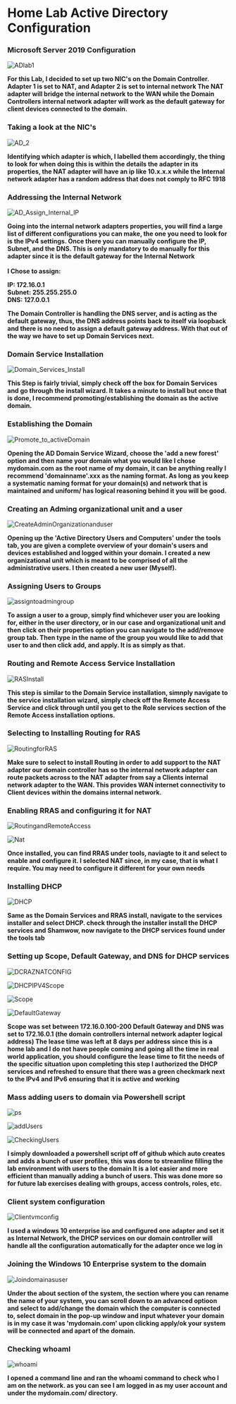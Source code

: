 <h1>Home Lab Active Directory Configuration</h1>

<h3>Microsoft Server 2019 Configuration</h3>

![ADlab1](https://github.com/user-attachments/assets/0b70fdfa-4265-4bd0-918b-4f1e16d1c641)

<b>
For this Lab, I decided to set up two NIC's on the Domain Controller. Adapter 1 is set to NAT, and Adapter 2 is set to internal network
The NAT adapter will bridge the internal network to the WAN while the Domain Controllers internal network adapter will work as the default gateway for client
devices connected to the domain. 
</b>

<h3>Taking a look at the NIC's</h3>

![AD_2](https://github.com/user-attachments/assets/a89f120f-12a4-4e26-9b51-ac7186b3b615)

<b>
Identifying which adapter is which, I labelled them accordingly, the thing to look for when doing this is within the details the adapter in its properties,
the NAT adapter will have an ip like 10.x.x.x while the Internal network adapter has a random address that does not comply to RFC 1918 
</b>

<h3>Addressing the Internal Network</h3>

![AD_Assign_Internal_IP](https://github.com/user-attachments/assets/9352f135-f698-40e6-962c-3b53ce2cbae1)

<b>
Going into the internal network adapters properties, you will find a large list of different configurations you can make, the one you need to look for 
is the IPv4 settings. Once there you can manually configure the IP, Subnet, and the DNS. This is only mandatory to do manually for this adapter since it is the default gateway for the Internal Network<br><br>
I Chose to assign:
  
IP: 172.16.0.1<br>
Subnet: 255.255.255.0<br>
DNS: 127.0.0.1

The Domain Controller is handling the DNS server, and is acting as the default gateway, thus, the DNS address points back to itself via loopback and there is no need to assign a default gateway address.
With that out of the way we have to set up Domain Services next.
</b>

<h3>Domain Service Installation</h3>

![Domain_Services_Install](https://github.com/user-attachments/assets/a95e22fb-b86c-4707-83b1-02ffbf7987ac)

<b>
  This Step is fairly trivial, simply check off the box for Domain Services and go through the install wizard. It takes a minute to install but once that is done, I recommend promoting/establishing 
  the domain as the active domain. 
</b>

<h3>Establishing the Domain</h3>

![Promote_to_activeDomain](https://github.com/user-attachments/assets/60cd41c5-c1e2-4ec3-8280-43806de0dbf8)

<b>
Opening the AD Domain Service Wizard, choose the 'add a new forest' option and then name your domain what you would like I chose mydomain.com as the root name of my domain, it can be anything really
I recommend 'domainname'.xxx as the naming format. As long as you keep a systematic naming format for your domain(s) and network that is maintained and uniform/ has logical reasoning behind it you will be good.
</b>

<h3>Creating an Adming organizational unit and a user</h3>

![CreateAdminOrganizationanduser](https://github.com/user-attachments/assets/9a815043-dd93-4b65-bdbc-323110606d08)

<b>
Opening up the 'Active Directory Users and Computers' under the tools tab, you are given a complete overview of your domain's users and devices established and logged within your domain. 
I created a new organizational unit which is meant to be comprised of all the administrative users. I then created a new user (Myself).
</b>

<h3>Assigning Users to Groups</h3>

![assigntoadmingroup](https://github.com/user-attachments/assets/65568ae6-d78d-43d4-b3e5-9b9f9a884903)

<b>
To assign a user to a group, simply find whichever user you are looking for, either in the user directory, or in our case and organizational unit and then click on their properties option
you can navigate to the add/remove group tab. Then type in the name of the group you would like to add that user to and then click add, and apply. It is as simply as that.
</b>

<h3>Routing and Remote Access Service Installation</h3>

![RASInstall](https://github.com/user-attachments/assets/8be796cc-67e7-48bf-a849-c3925f4faef8)

<b>
This step is similar to the Domain Service installation, simnply navigate to the service installation wizard, simply check off the Remote Access Service and click through until you get to the Role services section
of the Remote Access installation options.
</b>

<h3>Selecting to Installing Routing for RAS</h3>

![RoutingforRAS](https://github.com/user-attachments/assets/80ff6b98-fa26-4738-a0f1-9a7c70f03cf5)

<b>
Make sure to select to install Routing in order to add support to the NAT adapter our domain controller has so the internal network adapter can route packets across to the NAT adapter from say a Clients internal network adapter to the WAN.
This provides WAN internet connectivity to Client devices within the domains internal network. 
</b>

<h3>Enabling RRAS and configuring it for NAT</h3>

![RoutingandRemoteAccess](https://github.com/user-attachments/assets/9589ca78-aae0-46f0-89fc-8fd8679b5794)

![Nat](https://github.com/user-attachments/assets/2b2c41de-acb0-478a-8497-4f6cafa42b95)

<b>
Once installed, you can find RRAS under tools, naviagte to it and select to enable and configure it. I selected NAT since, in my case, that is what I require. You may need to configure it
different for your own needs
</b>

<h3>Installing DHCP</h3>

![DHCP](https://github.com/user-attachments/assets/b503ebf6-ff7b-418a-8b86-43e5c1b9f656)

<b>
Same as the Domain Services and RRAS install, navigate to the services installer and select DHCP. check through the installer
install the DHCP services and Shamwow, now navigate to the DHCP services found under the tools tab
</b>

<h3>Setting up Scope, Default Gateway, and DNS for DHCP services</h3>

![DCRAZNATCONFIG](https://github.com/user-attachments/assets/14f5b871-4289-4f71-b9ae-8e7cd128535f)

![DHCPIPV4Scope](https://github.com/user-attachments/assets/58c85cb2-30c5-4aab-8356-effef8fbc174)

![Scope](https://github.com/user-attachments/assets/2f2eb2a2-be31-475e-9bdf-ac5bcf5968f2)

![DefaultGateway](https://github.com/user-attachments/assets/7f45cb91-f3ec-482a-845d-76a46a9dcf9d)

<b>
Scope was set between 172.16.0.100-200
Default Gateway and DNS was set to 172.16.0.1 (the domain controllers internal network adapter logical address) 
The lease time was left at 8 days per address since this is a home lab and I do not have people coming and going all the time
in real world application, you should configure the lease time to fit the needs of the specific situation
upon completing this step I authorized the DHCP services and refreshed to ensure that there was a green checkmark next to the IPv4 and IPv6 ensuring that it is active and working
</b>

<h3>Mass adding users to domain via Powershell script</h3>

![ps](https://github.com/user-attachments/assets/3824a321-0a8e-4a77-bf52-f48dfffc7c3b)

![addUsers](https://github.com/user-attachments/assets/02e975d8-b366-4d58-9563-e5abc27cd3c5)

![CheckingUsers](https://github.com/user-attachments/assets/a02a36b3-8aaa-4e7c-8a02-b19de874a719)

<b>
I simply downloaded a powershell script off of github which auto creates and adds a bunch of user profiles, this was done to streamline filling the lab environment with users to the domain
It is a lot easier and more efficient than manually adding a bunch of users. 
This was done more so for future lab exercises dealing with groups, access controls, roles, etc.
</b>

<h3>Client system configuration</h3>

![Clientvmconfig](https://github.com/user-attachments/assets/21632891-c9ef-4761-9f76-4dbdfb65573c)

<b>
I used a windows 10 enterprise iso and configured one adapter and set it as Internal Network, the DHCP services on our domain controller will handle all the configuration automatically for the adapter once we log in
</b>

<h3>Joining the Windows 10 Enterprise system to the domain</h3>

![Joindomainasuser](https://github.com/user-attachments/assets/05f779b8-66ac-47be-b088-592c8813858e)

<b>
Under the about section of the system, the section where you can rename the name of your system, you can scroll down to an advanced optioon and select to add/change the domain which the computer is connected to, select domain in the pop-up window
and input whatever your domain is in my case it was 'mydomain.com' upon clicking apply/ok your system will be connected and apart of the domain.
</b>

<h3>Checking whoamI</h3>

![whoami](https://github.com/user-attachments/assets/ce0fc7ef-fccf-4551-ad7f-84b25a593d01)

<b>
I opened a command line and ran the whoami command to check who I am on the network. as you can see I am logged in as my user account and under the mydomain.com/ directory.
</b>

